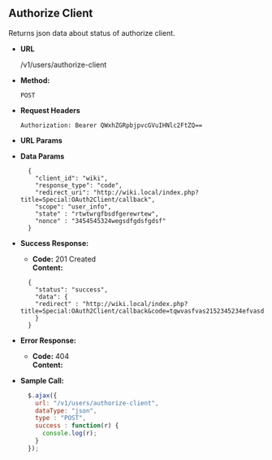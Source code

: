 **Authorize Client**
----
  Returns json data about status of authorize client.

* **URL**

  /v1/users/authorize-client

* **Method:**

  `POST`

*  **Request Headers**

    `Authorization: Bearer QWxhZGRpbjpvcGVuIHNlc2FtZQ==`
    
*  **URL Params**

* **Data Params**

  ```
    {
      "client_id": "wiki",
      "response_type": "code",
      "redirect_uri": "http://wiki.local/index.php?title=Special:OAuth2Client/callback",
      "scope": "user_info",
      "state" : "rtwtwrgfbsdfgerewrtew",
      "nonce" : "3454545324wegsdfgdsfgdsf"
    }
  ```
    
* **Success Response:**

  * **Code:** 201 Created <br />
    **Content:** 
  ```
    {
      "status": "success",
      "data": {
      "redirect" : "http://wiki.local/index.php?title=Special:OAuth2Client/callback&code=tqwvasfvas2152345234efvasdf"
      } 
    }
  ```
 
* **Error Response:**

   * **Code:** 404 <br />
    **Content:** 

* **Sample Call:**

  ```javascript
    $.ajax({
      url: "/v1/users/authorize-client",
      dataType: "json",
      type : "POST",
      success : function(r) {
        console.log(r);
      }
    });
  ```
